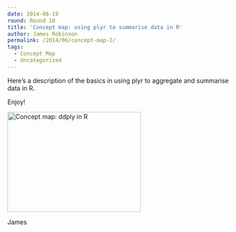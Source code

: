 ```yaml
---
date: 2014-06-19
round: Round 10
title: 'Concept map: using plyr to summarise data in R'
author: James Robinson
permalink: /2014/06/concept-map-2/
tags:
  - Concept Map
  - Uncategorized
---
```

Here&#8217;s a description of the basics in using plyr to aggregate and summarise data in R.

Enjoy!

[<img class="alignnone size-medium wp-image-7867" alt="Concept map: ddply in R" src="/software-carpentry-training-website/uploads/2014/06/2014-06-19-11.27.52-300x225.jpg" width="300" height="225" />][1]

James

 [1]: /software-carpentry-training-website/uploads/2014/06/2014-06-19-11.27.52.jpg
